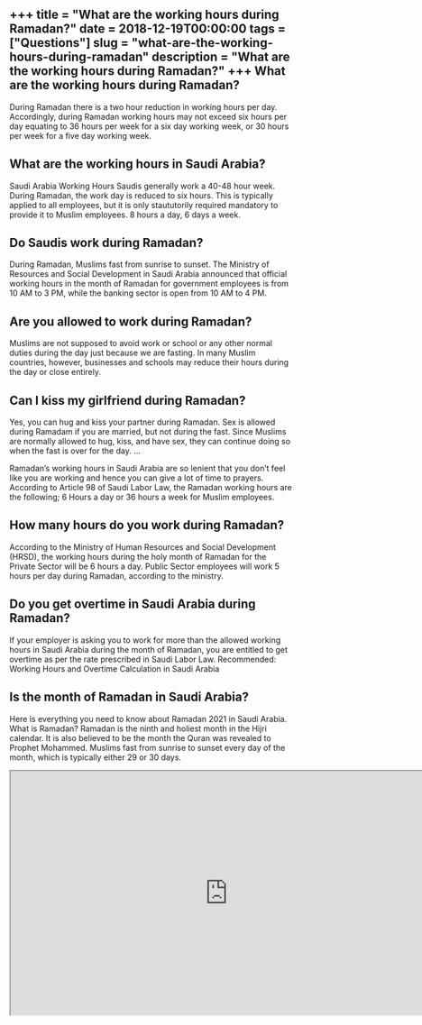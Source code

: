 +++
title = "What are the working hours during Ramadan?"
date = 2018-12-19T00:00:00
tags = ["Questions"]
slug = "what-are-the-working-hours-during-ramadan"
description = "What are the working hours during Ramadan?"
+++
What are the working hours during Ramadan?
------------------------------------------

During Ramadan there is a two hour reduction in working hours per day. Accordingly, during Ramadan working hours may not exceed six hours per day equating to 36 hours per week for a six day working week, or 30 hours per week for a five day working week.

What are the working hours in Saudi Arabia?
-------------------------------------------

Saudi Arabia Working Hours Saudis generally work a 40-48 hour week. During Ramadan, the work day is reduced to six hours. This is typically applied to all employees, but it is only staututorily required mandatory to provide it to Muslim employees. 8 hours a day, 6 days a week.

Do Saudis work during Ramadan?
------------------------------

During Ramadan, Muslims fast from sunrise to sunset. The Ministry of Resources and Social Development in Saudi Arabia announced that official working hours in the month of Ramadan for government employees is from 10 AM to 3 PM, while the banking sector is open from 10 AM to 4 PM.

Are you allowed to work during Ramadan?
---------------------------------------

Muslims are not supposed to avoid work or school or any other normal duties during the day just because we are fasting. In many Muslim countries, however, businesses and schools may reduce their hours during the day or close entirely.

Can I kiss my girlfriend during Ramadan?
----------------------------------------

Yes, you can hug and kiss your partner during Ramadan. Sex is allowed during Ramadam if you are married, but not during the fast. Since Muslims are normally allowed to hug, kiss, and have sex, they can continue doing so when the fast is over for the day. …

Ramadan’s working hours in Saudi Arabia are so lenient that you don’t feel like you are working and hence you can give a lot of time to prayers. According to Article 98 of Saudi Labor Law, the Ramadan working hours are the following; 6 Hours a day or 36 hours a week for Muslim employees.

How many hours do you work during Ramadan?
------------------------------------------

According to the Ministry of Human Resources and Social Development (HRSD), the working hours during the holy month of Ramadan for the Private Sector will be 6 hours a day. Public Sector employees will work 5 hours per day during Ramadan, according to the ministry.

Do you get overtime in Saudi Arabia during Ramadan?
---------------------------------------------------

If your employer is asking you to work for more than the allowed working hours in Saudi Arabia during the month of Ramadan, you are entitled to get overtime as per the rate prescribed in Saudi Labor Law. Recommended: Working Hours and Overtime Calculation in Saudi Arabia

Is the month of Ramadan in Saudi Arabia?
----------------------------------------

Here is everything you need to know about Ramadan 2021 in Saudi Arabia. What is Ramadan? Ramadan is the ninth and holiest month in the Hijri calendar. It is also believed to be the month the Quran was revealed to Prophet Mohammed. Muslims fast from sunrise to sunset every day of the month, which is typically either 29 or 30 days.

<iframe allow="accelerometer; autoplay; clipboard-write; encrypted-media; gyroscope; picture-in-picture" allowfullscreen="" class="__youtube_prefs__  epyt-is-override  no-lazyload" data-no-lazy="1" data-origheight="433" data-origwidth="770" data-skipgform_ajax_framebjll="" height="433" id="_ytid_28706" loading="lazy" src="https://www.youtube.com/embed/FszYz_1bQL4?enablejsapi=1&autoplay=0&cc_load_policy=0&cc_lang_pref=&iv_load_policy=1&loop=0&modestbranding=0&rel=1&fs=1&playsinline=0&autohide=2&theme=dark&color=red&controls=1&" title="YouTube player" width="770"></iframe>